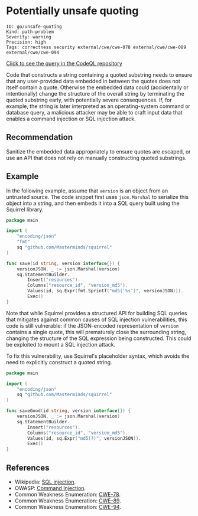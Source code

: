 # Potentially unsafe quoting

```
ID: go/unsafe-quoting
Kind: path-problem
Severity: warning
Precision: high
Tags: correctness security external/cwe/cwe-078 external/cwe/cwe-089 external/cwe/cwe-094

```
[Click to see the query in the CodeQL repository](https://github.com/github/codeql-go/tree/main/ql/src/Security/CWE-089/StringBreak.ql)

Code that constructs a string containing a quoted substring needs to ensure that any user-provided data embedded in between the quotes does not itself contain a quote. Otherwise the embedded data could (accidentally or intentionally) change the structure of the overall string by terminating the quoted substring early, with potentially severe consequences. If, for example, the string is later interpreted as an operating-system command or database query, a malicious attacker may be able to craft input data that enables a command injection or SQL injection attack.


## Recommendation
Sanitize the embedded data appropriately to ensure quotes are escaped, or use an API that does not rely on manually constructing quoted substrings.


## Example
In the following example, assume that `version` is an object from an untrusted source. The code snippet first uses `json.Marshal` to serialize this object into a string, and then embeds it into a SQL query built using the Squirrel library.


```go
package main

import (
	"encoding/json"
	"fmt"
	sq "github.com/Masterminds/squirrel"
)

func save(id string, version interface{}) {
	versionJSON, _ := json.Marshal(version)
	sq.StatementBuilder.
		Insert("resources").
		Columns("resource_id", "version_md5").
		Values(id, sq.Expr(fmt.Sprintf("md5('%s')", versionJSON))).
		Exec()
}

```
Note that while Squirrel provides a structured API for building SQL queries that mitigates against common causes of SQL injection vulnerabilities, this code is still vulnerable: if the JSON-encoded representation of `version` contains a single quote, this will prematurely close the surrounding string, changing the structure of the SQL expression being constructed. This could be exploited to mount a SQL injection attack.

To fix this vulnerability, use Squirrel's placeholder syntax, which avoids the need to explicitly construct a quoted string.


```go
package main

import (
	"encoding/json"
	sq "github.com/Masterminds/squirrel"
)

func saveGood(id string, version interface{}) {
	versionJSON, _ := json.Marshal(version)
	sq.StatementBuilder.
		Insert("resources").
		Columns("resource_id", "version_md5").
		Values(id, sq.Expr("md5(?)", versionJSON)).
		Exec()
}

```

## References
* Wikipedia: [SQL injection](https://en.wikipedia.org/wiki/SQL_injection).
* OWASP: [Command Injection](https://www.owasp.org/index.php/Command_Injection).
* Common Weakness Enumeration: [CWE-78](https://cwe.mitre.org/data/definitions/78.html).
* Common Weakness Enumeration: [CWE-89](https://cwe.mitre.org/data/definitions/89.html).
* Common Weakness Enumeration: [CWE-94](https://cwe.mitre.org/data/definitions/94.html).